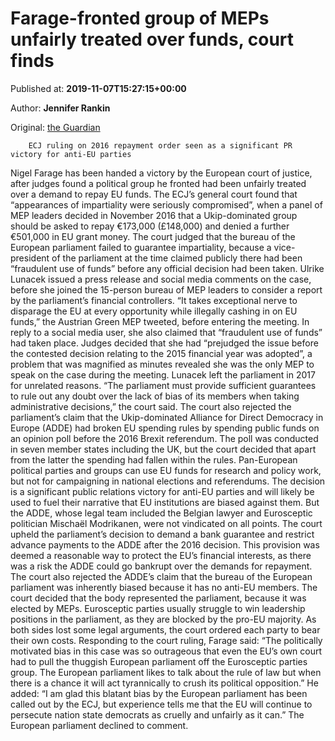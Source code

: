 
# Farage-fronted group of MEPs unfairly treated over funds, court finds

Published at: **2019-11-07T15:27:15+00:00**

Author: **Jennifer Rankin**

Original: [the Guardian](https://www.theguardian.com/world/2019/nov/07/farage-fronted-group-of-meps-unfairly-treated-over-funds-rules-ecj-repay-anti-eu-parties)


        ECJ ruling on 2016 repayment order seen as a significant PR victory for anti-EU parties
      
Nigel Farage has been handed a victory by the European court of justice, after judges found a political group he fronted had been unfairly treated over a demand to repay EU funds.
The ECJ’s general court found that “appearances of impartiality were seriously compromised”, when a panel of MEP leaders decided in November 2016 that a Ukip-dominated group should be asked to repay €173,000 (£148,000) and denied a further €501,000 in EU grant money.
The court judged that the bureau of the European parliament failed to guarantee impartiality, because a vice-president of the parliament at the time claimed publicly there had been “fraudulent use of funds” before any official decision had been taken.
Ulrike Lunacek issued a press release and social media comments on the case, before she joined the 15-person bureau of MEP leaders to consider a report by the parliament’s financial controllers. “It takes exceptional nerve to disparage the EU at every opportunity while illegally cashing in on EU funds,” the Austrian Green MEP tweeted, before entering the meeting. In reply to a social media user, she also claimed that “fraudulent use of funds” had taken place.
Judges decided that she had “prejudged the issue before the contested decision relating to the 2015 financial year was adopted”, a problem that was magnified as minutes revealed she was the only MEP to speak on the case during the meeting. Lunacek left the parliament in 2017 for unrelated reasons.
“The parliament must provide sufficient guarantees to rule out any doubt over the lack of bias of its members when taking administrative decisions,” the court said.
The court also rejected the parliament’s claim that the Ukip-dominated Alliance for Direct Democracy in Europe (ADDE) had broken EU spending rules by spending public funds on an opinion poll before the 2016 Brexit referendum. The poll was conducted in seven member states including the UK, but the court decided that apart from the latter the spending had fallen within the rules.
Pan-European political parties and groups can use EU funds for research and policy work, but not for campaigning in national elections and referendums.
The decision is a significant public relations victory for anti-EU parties and will likely be used to fuel their narrative that EU institutions are biased against them.
But the ADDE, whose legal team included the Belgian lawyer and Eurosceptic politician Mischaël Modrikanen, were not vindicated on all points.
The court upheld the parliament’s decision to demand a bank guarantee and restrict advance payments to the ADDE after the 2016 decision. This provision was deemed a reasonable way to protect the EU’s financial interests, as there was a risk the ADDE could go bankrupt over the demands for repayment.
The court also rejected the ADDE’s claim that the bureau of the European parliament was inherently biased because it has no anti-EU members. The court decided that the body represented the parliament, because it was elected by MEPs.
Eurosceptic parties usually struggle to win leadership positions in the parliament, as they are blocked by the pro-EU majority.
As both sides lost some legal arguments, the court ordered each party to bear their own costs.
Responding to the court ruling, Farage said: “The politically motivated bias in this case was so outrageous that even the EU’s own court had to pull the thuggish European parliament off the Eurosceptic parties group. The European parliament likes to talk about the rule of law but when there is a chance it will act tyrannically to crush its political opposition.”
He added: “I am glad this blatant bias by the European parliament has been called out by the ECJ, but experience tells me that the EU will continue to persecute nation state democrats as cruelly and unfairly as it can.”
The European parliament declined to comment.
